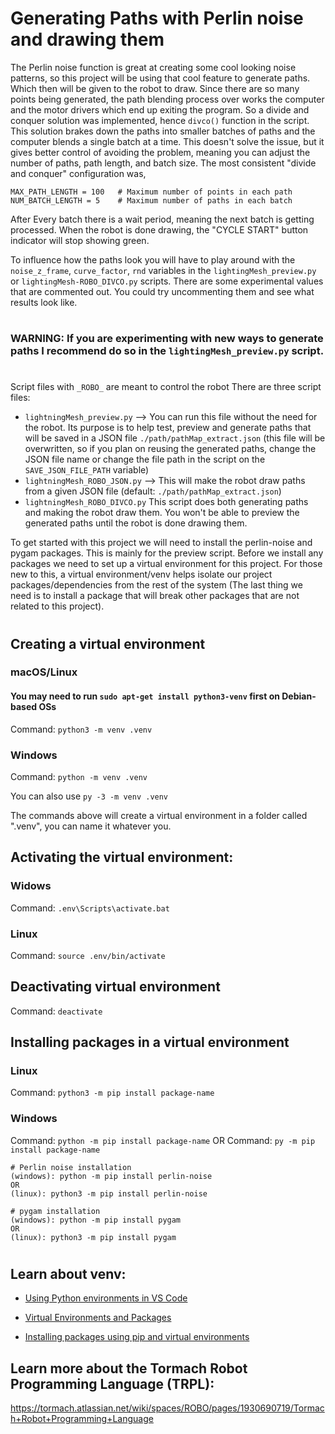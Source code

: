 # Generating Paths with Perlin noise and drawing them
The Perlin noise function is great at creating some cool looking noise patterns, so this project will be using that cool feature to generate paths. Which then will be given to the robot to draw. Since there are so many points being generated, the path blending process over works the computer and the motor drivers which end up exiting the program. So a divide and conquer solution was implemented, hence `divco()` function in the script. This solution brakes down the paths into smaller batches of paths and the computer blends a single batch at a time. This doesn't solve the issue, but it gives better control of avoiding the problem, meaning you can adjust the number of paths, path length, and batch size.
The most consistent "divide and conquer" configuration was,  
```
MAX_PATH_LENGTH = 100   # Maximum number of points in each path
NUM_BATCH_LENGTH = 5    # Maximum number of paths in each batch
```
 After Every batch there is a wait period, meaning the next batch is getting processed. When the robot is done drawing, the "CYCLE START" button indicator will stop showing green.

To influence how the paths look you will have to play around with the `noise_z_frame`, `curve_factor`, `rnd` variables in the `lightingMesh_preview.py` or `lightingMesh-ROBO_DIVCO.py` scripts. There are some experimental values that are commented out. You could try uncommenting them and see what results look like. 
#
### WARNING: If you are experimenting with new ways to generate paths I recommend do so in the `lightingMesh_preview.py` script.
#
Script files with `_ROBO_` are meant to control the robot
There are three script files:
* `lightningMesh_preview.py` --> You can run this file without the need for the robot. Its purpose is to help test, preview and generate paths that will be saved in a JSON file `./path/pathMap_extract.json` (this file will be overwritten, so if you plan on reusing the generated paths, change the JSON file name or change the file path in the script on the `SAVE_JSON_FILE_PATH` variable)
* `lightningMesh_ROBO_JSON.py` --> This will make the robot draw paths from a given JSON file (default: `./path/pathMap_extract.json`)
* `lightningMesh_ROBO_DIVCO.py` This script does both generating paths and making the robot draw them. You won't be able to preview the generated paths until the robot is done drawing them.

To get started with this project we will need to install the perlin-noise and pygam packages. This is mainly for the preview script. 
Before we install any packages we need to set up a virtual environment for this project.
For those new to this, a virtual environment/venv helps isolate our project packages/dependencies from the rest of the system (The last thing we need is to install a package that will break other packages that are not related to this project).
#
## Creating a virtual environment
### macOS/Linux
#### You may need to run `sudo apt-get install python3-venv` first on Debian-based OSs
Command: `python3 -m venv .venv`

### Windows
Command: `python -m venv .venv`

You can also use `py -3 -m venv .venv`

The commands above will create a virtual environment in a folder called ".venv", you can name it whatever you.

## Activating the virtual environment:
### Widows
Command: `.env\Scripts\activate.bat`
### Linux
Command: `source .env/bin/activate`

## Deactivating virtual environment
Command: `deactivate`

## Installing packages in a virtual environment
### Linux
Command: `python3 -m pip install package-name`
### Windows
Command: `python -m pip install package-name` 
OR
Command: `py -m pip install package-name`

```
# Perlin noise installation
(windows): python -m pip install perlin-noise
OR
(linux): python3 -m pip install perlin-noise

# pygam installation
(windows): python -m pip install pygam
OR
(linux): python3 -m pip install pygam

```
#
## Learn about venv:
* [Using Python environments in VS Code](https://code.visualstudio.com/docs/python/environments)

* [Virtual Environments and Packages](https://docs.python.org/3/tutorial/venv.html)

* [Installing packages using pip and virtual environments](https://packaging.python.org/en/latest/guides/installing-using-pip-and-virtual-environments/)


## Learn more about the Tormach Robot Programming Language (TRPL):
https://tormach.atlassian.net/wiki/spaces/ROBO/pages/1930690719/Tormach+Robot+Programming+Language


